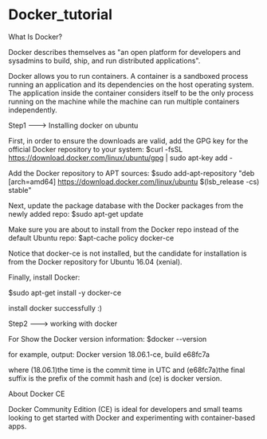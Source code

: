 # Docker_tutorial

What Is Docker?

Docker describes themselves as "an open platform for developers and sysadmins to build, ship, and run distributed applications".

Docker allows you to run containers. A container is a sandboxed process running an application and its dependencies on the host operating system.
The application inside the container considers itself to be the only process running on the machine while the machine can run multiple containers independently.



Step1 ---> Installing docker on ubuntu

First, in order to ensure the downloads are valid, add the GPG key for the official Docker repository to your system:
$curl -fsSL https://download.docker.com/linux/ubuntu/gpg | sudo apt-key add -

Add the Docker repository to APT sources:
$sudo add-apt-repository "deb [arch=amd64] https://download.docker.com/linux/ubuntu $(lsb_release -cs) stable"

Next, update the package database with the Docker packages from the newly added repo:
$sudo apt-get update

Make sure you are about to install from the Docker repo instead of the default Ubuntu repo:
$apt-cache policy docker-ce

Notice that docker-ce is not installed, but the candidate for installation is from the Docker repository for Ubuntu 16.04 (xenial).


Finally, install Docker:

$sudo apt-get install -y docker-ce

install docker successfully :)



Step2 ---> working with docker

For Show the Docker version information:
$docker --version

for example, output: Docker version 18.06.1-ce, build e68fc7a

where (18.06.1)the time is the commit time in UTC and (e68fc7a)the final suffix is the prefix of the commit hash and (ce) is docker version.

About  Docker CE

Docker Community Edition (CE) is ideal for developers and small teams looking to get started with Docker and experimenting with container-based apps.
